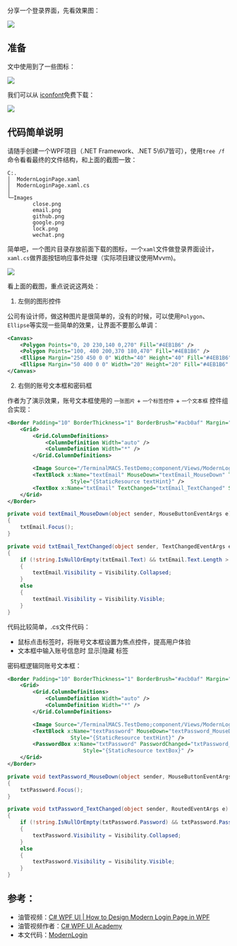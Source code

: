 分享一个登录界面，先看效果图：

![](https://img1.dotnet9.com/2022/05/3401.gif)

## 准备

文中使用到了一些图标：

![](https://img1.dotnet9.com/2022/05/3402.png)

我们可以从 [iconfont](https://www.iconfont.cn/)免费下载：

![](https://img1.dotnet9.com/2022/05/3403.gif)

## 代码简单说明

请随手创建一个WPF项目（.NET Framework、.NET 5\6\7皆可），使用`tree /f`命令看看最终的文件结构，和上面的截图一致：

```shell
C:.
│  ModernLoginPage.xaml
│  ModernLoginPage.xaml.cs
│
└─Images
        close.png
        email.png
        github.png
        google.png
        lock.png
        wechat.png
```

简单吧，一个图片目录存放前面下载的图标，一个`xaml`文件做登录界面设计，`xaml.cs`做界面按钮响应事件处理（实际项目建议使用Mvvm)。

![](https://img1.dotnet9.com/2022/05/3404.png)

看上面的截图，重点说说这两处：

1. 左侧的图形控件

公司有设计师，做这种图片是很简单的，没有的时候，可以使用`Polygon`、`Ellipse`等实现一些简单的效果，让界面不要那么单调：

```xml
<Canvas>
    <Polygon Points="0, 20 230,140 0,270" Fill="#4EB1B6" />
    <Polygon Points="100, 400 200,370 180,470" Fill="#4EB1B6" />
    <Ellipse Margin="250 450 0 0" Width="40" Height="40" Fill="#4EB1B6" />
    <Ellipse Margin="50 400 0 0" Width="20" Height="20" Fill="#4EB1B6" />
</Canvas>
```

2. 右侧的账号文本框和密码框

作者为了演示效果，账号文本框使用的 `一张图片` + `一个标签控件` + `一个文本框` 控件组合实现：

```xml
<Border Padding="10" BorderThickness="1" BorderBrush="#acb0af" Margin="70 7" CornerRadius="5">
    <Grid>
        <Grid.ColumnDefinitions>
            <ColumnDefinition Width="auto" />
            <ColumnDefinition Width="*" />
        </Grid.ColumnDefinitions>

        <Image Source="/TerminalMACS.TestDemo;component/Views/ModernLogin/Images/email.png" Height="20" />
        <TextBlock x:Name="textEmail" MouseDown="textEmail_MouseDown" Text="邮箱"
                    Style="{StaticResource textHint}" />
        <TextBox x:Name="txtEmail" TextChanged="txtEmail_TextChanged" Style="{StaticResource textBox}" />
    </Grid>
</Border>
```

```C#
private void textEmail_MouseDown(object sender, MouseButtonEventArgs e)
{
    txtEmail.Focus();
}

private void txtEmail_TextChanged(object sender, TextChangedEventArgs e)
{
    if (!string.IsNullOrEmpty(txtEmail.Text) && txtEmail.Text.Length > 0)
    {
        textEmail.Visibility = Visibility.Collapsed;
    }
    else
    {
        textEmail.Visibility = Visibility.Visible;
    }
}
```

代码比较简单，.cs文件代码：

- 鼠标点击标签时，将账号文本框设置为焦点控件，提高用户体验
- 文本框中输入账号信息时 显示|隐藏 标签

密码框逻辑同账号文本框：

```xml
<Border Padding="10" BorderThickness="1" BorderBrush="#acb0af" Margin="70 7" CornerRadius="5">
    <Grid>
        <Grid.ColumnDefinitions>
            <ColumnDefinition Width="auto" />
            <ColumnDefinition Width="*" />
        </Grid.ColumnDefinitions>

        <Image Source="/TerminalMACS.TestDemo;component/Views/ModernLogin/Images/lock.png" Height="20" />
        <TextBlock x:Name="textPassword" MouseDown="textPassword_MouseDown" Text="密码"
                    Style="{StaticResource textHint}" />
        <PasswordBox x:Name="txtPassword" PasswordChanged="txtPassword_TextChanged"
                        Style="{StaticResource textBox}" />
    </Grid>
</Border>
```

```C#
private void textPassword_MouseDown(object sender, MouseButtonEventArgs e)
{
    txtPassword.Focus();
}

private void txtPassword_TextChanged(object sender, RoutedEventArgs e)
{
    if (!string.IsNullOrEmpty(txtPassword.Password) && txtPassword.Password.Length > 0)
    {
        textPassword.Visibility = Visibility.Collapsed;
    }
    else
    {
        textPassword.Visibility = Visibility.Visible;
    }
}
```

## 参考：

- 油管视频：[C# WPF UI | How to Design Modern Login Page in WPF](https://www.youtube.com/watch?v=PoPUB1_q2kE&t=907s)
- 油管视频作者：[C# WPF UI Academy](https://www.youtube.com/channel/UCtVawNW7C2t6AX1vex6a_vw)
- 本文代码：[ModernLogin](https://github.com/dotnet9/TerminalMACS.ManagerForWPF/tree/master/src/TerminalMACS.TestDemo/Views/ModernLogin)